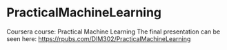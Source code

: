 # PracticalMachineLearning

Coursera course: Practical Machine Learning
The final presentation can be seen here: https://rpubs.com/DIM302/PracticalMachineLearning
